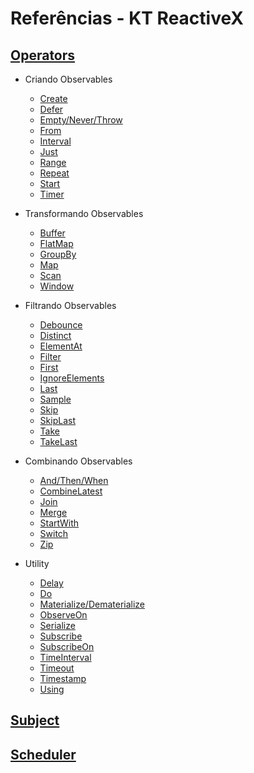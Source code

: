 # Referências - KT ReactiveX

## [Operators](http://reactivex.io/documentation/operators.html)
- Criando Observables
    - [Create](http://reactivex.io/documentation/operators/create.html)
    - [Defer](http://reactivex.io/documentation/operators/defer.html)
    - [Empty/Never/Throw](http://reactivex.io/documentation/operators/empty-never-throw.html)
    - [From](http://reactivex.io/documentation/operators/from.html)
    - [Interval](http://reactivex.io/documentation/operators/interval.html)
    - [Just](http://reactivex.io/documentation/operators/just.html)
    - [Range](http://reactivex.io/documentation/operators/range.html)
    - [Repeat](http://reactivex.io/documentation/operators/repeat.html)
    - [Start](http://reactivex.io/documentation/operators/start.html)
    - [Timer](http://reactivex.io/documentation/operators/timer.html)

- Transformando Observables
    - [Buffer](http://reactivex.io/documentation/operators/buffer.html)
    - [FlatMap](http://reactivex.io/documentation/operators/flatmap.html)
    - [GroupBy](http://reactivex.io/documentation/operators/groupby.html)
    - [Map](http://reactivex.io/documentation/operators/map.html)
    - [Scan](http://reactivex.io/documentation/operators/scan.html)
    - [Window](http://reactivex.io/documentation/operators/window.html)

- Filtrando Observables
    - [Debounce](http://reactivex.io/documentation/operators/debounce.html)
    - [Distinct](http://reactivex.io/documentation/operators/distinct.html)
    - [ElementAt](http://reactivex.io/documentation/operators/elementat.html)
    - [Filter](http://reactivex.io/documentation/operators/filter.html)
    - [First](http://reactivex.io/documentation/operators/first.html)
    - [IgnoreElements](http://reactivex.io/documentation/operators/ignoreelements.html)
    - [Last](http://reactivex.io/documentation/operators/last.html)
    - [Sample](http://reactivex.io/documentation/operators/sample.html)
    - [Skip](http://reactivex.io/documentation/operators/skip.html)
    - [SkipLast](http://reactivex.io/documentation/operators/skiplast.html)
    - [Take](http://reactivex.io/documentation/operators/take.html)
    - [TakeLast](http://reactivex.io/documentation/operators/takelast.html)

- Combinando Observables
    - [And/Then/When](http://reactivex.io/documentation/operators/and-then-when.html)
    - [CombineLatest](http://reactivex.io/documentation/operators/combinelatest.html)
    - [Join](http://reactivex.io/documentation/operators/join.html)
    - [Merge](http://reactivex.io/documentation/operators/merge.html)
    - [StartWith](http://reactivex.io/documentation/operators/startwith.html)
    - [Switch](http://reactivex.io/documentation/operators/switch.html)
    - [Zip](http://reactivex.io/documentation/operators/zip.html)

- Utility
    - [Delay](http://reactivex.io/documentation/operators/delay.html)
    - [Do](http://reactivex.io/documentation/operators/do.html)
    - [Materialize/Dematerialize](http://reactivex.io/documentation/operators/materialize-dematerialize.html)
    - [ObserveOn](http://reactivex.io/documentation/operators/observeon.html)
    - [Serialize](http://reactivex.io/documentation/operators/serialize.html)
    - [Subscribe](http://reactivex.io/documentation/operators/subscribe.html)
    - [SubscribeOn](http://reactivex.io/documentation/operators/subscribeon.html)
    - [TimeInterval](http://reactivex.io/documentation/operators/timeinterval.html)
    - [Timeout](http://reactivex.io/documentation/operators/timeout.html)
    - [Timestamp](http://reactivex.io/documentation/operators/timestamp.html)
    - [Using](http://reactivex.io/documentation/operators/using.html)

## [Subject](http://reactivex.io/documentation/subject.html)


## [Scheduler](http://reactivex.io/documentation/scheduler.html)